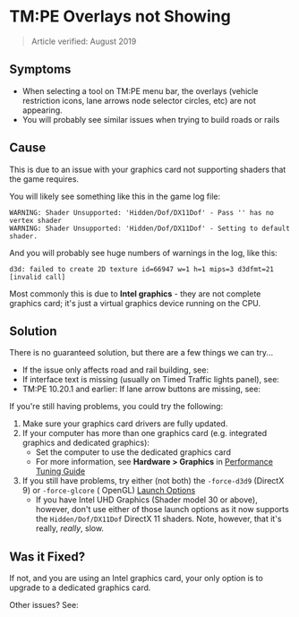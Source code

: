 # TM:PE Overlays not Showing

> Article verified: August 2019

## Symptoms

* When selecting a tool on TM:PE menu bar, the overlays (vehicle restriction icons, lane arrows node selector circles,
  etc) are not appearing.
* You will probably see similar issues when trying to build roads or rails

## Cause

This is due to an issue with your graphics card not supporting shaders that the game requires.

You will likely see something like this in the game log file:

```
WARNING: Shader Unsupported: 'Hidden/Dof/DX11Dof' - Pass '' has no vertex shader
WARNING: Shader Unsupported: 'Hidden/Dof/DX11Dof' - Setting to default shader.
```

And you will probably see huge numbers of warnings in the log, like this:

```
d3d: failed to create 2D texture id=66947 w=1 h=1 mips=3 d3dfmt=21 [invalid call]
```

Most commonly this is due to **Intel graphics** - they are not complete graphics card; it's just a virtual graphics
device running on the CPU.

## Solution

There is no guaranteed solution, but there are a few things we can try...

* If the issue only affects road and rail building, see: [](Flickering-blue-road-building-guides.md)
* If interface text is missing (usually on Timed Traffic lights panel), see: [](Interface-text-missing.md)
* TM:PE 10.20.1 and earlier: If lane arrow buttons are missing, see: [](Lane-Arrows-buttons-missing-arrows.md)

If you're still having problems, you could try the following:

1. Make sure your graphics card drivers are fully updated.
2. If your computer has more than one graphics card (e.g. integrated graphics and dedicated graphics):
    * Set the computer to use the dedicated graphics card
    * For more information, see **Hardware > Graphics**
      in [Performance Tuning Guide](https://steamcommunity.com/sharedfiles/filedetails/?id=465790009)
3. If you still have problems, try either (not both) the `-force-d3d9` (DirectX 9) or `-force-glcore` (
   OpenGL) [Launch Options](https://steamcommunity.com/sharedfiles/filedetails/?id=466981085)
    * If you have Intel UHD Graphics (Shader model 30 or above), however, don't use either of those launch options as it
      now supports the `Hidden/Dof/DX11Dof` DirectX 11 shaders. Note, however, that it's really, _really_, slow.

## Was it Fixed?

If not, and you are using an Intel graphics card, your only option is to upgrade to a dedicated graphics card.

Other issues? See: [](Troubleshooting.md)